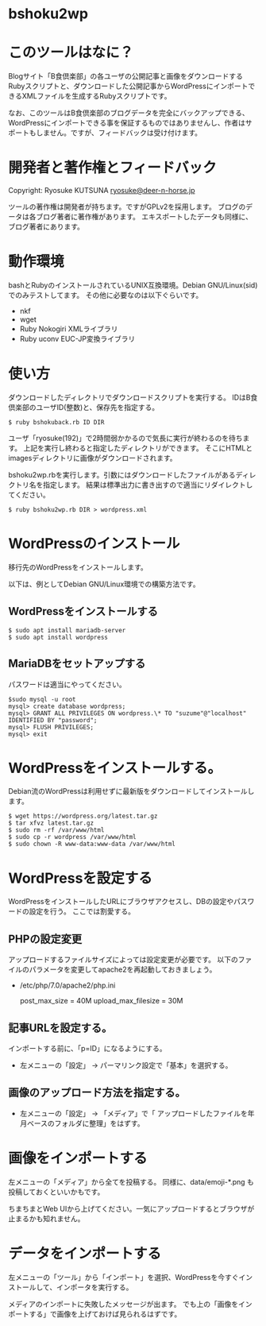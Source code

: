# bshoku2wp

# このツールはなに？

Blogサイト「B食倶楽部」の各ユーザの公開記事と画像をダウンロードするRubyスクリプトと、ダウンロードした公開記事からWordPressにインポートできるXMLファイルを生成するRubyスクリプトです。

なお、このツールはB食倶楽部のブログデータを完全にバックアップできる、WordPressにインポートできる事を保証するものではありませんし、作者はサポートもしません。ですが、フィードバックは受け付けます。

# 開発者と著作権とフィードバック

Copyright: Ryosuke KUTSUNA <ryosuke@deer-n-horse.jp>

ツールの著作権は開発者が持ちます。ですがGPLv2を採用します。
ブログのデータは各ブログ著者に著作権があります。
エキスポートしたデータも同様に、ブログ著者にあります。

# 動作環境

bashとRubyのインストールされているUNIX互換環境。Debian GNU/Linux(sid)でのみテストしてます。
その他に必要なのは以下ぐらいです。

 * nkf
 * wget
 * Ruby Nokogiri XMLライブラリ
 * Ruby uconv EUC-JP変換ライブラリ

# 使い方

ダウンロードしたディレクトリでダウンロードスクリプトを実行する。
IDはB食倶楽部のユーザID(整数)と、保存先を指定する。

    $ ruby bshokuback.rb ID DIR

ユーザ「ryosuke(192)」で2時間弱かかるので気長に実行が終わるのを待ちます。
上記を実行し終わると指定したディレクトリができます。
そこにHTMLとimagesディレクトリに画像がダウンロードされます。

bshoku2wp.rbを実行します。引数にはダウンロードしたファイルがあるディレクトリ名を指定します。
結果は標準出力に書き出すので適当にリダイレクトしてください。

    $ ruby bshoku2wp.rb DIR > wordpress.xml

# WordPressのインストール

移行先のWordPressをインストールします。

以下は、例としてDebian GNU/Linux環境での構築方法です。

## WordPressをインストールする

    $ sudo apt install mariadb-server
    $ sudo apt install wordpress

## MariaDBをセットアップする

パスワードは適当にやってください。

    $sudo mysql -u root
    mysql> create database wordpress;
    mysql> GRANT ALL PRIVILEGES ON wordpress.\* TO "suzume"@"localhost" IDENTIFIED BY "password";
    mysql> FLUSH PRIVILEGES;
    mysql> exit

# WordPressをインストールする。

Debian流のWordPressは利用せずに最新版をダウンロードしてインストールします。

    $ wget https://wordpress.org/latest.tar.gz
    $ tar xfvz latest.tar.gz
    $ sudo rm -rf /var/www/html
    $ sudo cp -r wordpress /var/www/html
    $ sudo chown -R www-data:www-data /var/www/html

# WordPressを設定する

WordPressをインストールしたURLにブラウザアクセスし、DBの設定やパスワードの設定を行う。
ここでは割愛する。

## PHPの設定変更

アップロードするファイルサイズによっては設定変更が必要です。
以下のファイルのパラメータを変更してapache2を再起動しておきましょう。

  * /etc/php/7.0/apache2/php.ini

    post_max_size = 40M
    upload_max_filesize = 30M

## 記事URLを設定する。

インポートする前に、「p=ID」になるようにする。

  * 左メニューの「設定」 -> パーマリンク設定で「基本」を選択する。

## 画像のアップロード方法を指定する。

  * 左メニューの「設定」 -> 「メディア」で「 アップロードしたファイルを年月ベースのフォルダに整理」をはずす。

# 画像をインポートする

左メニューの「メディア」から全てを投稿する。
同様に、data/emoji-\*.png も投稿しておくといいかもです。

ちまちまとWeb UIから上げてください。一気にアップロードするとブラウザが止まるかも知れません。

# データをインポートする

左メニューの「ツール」から「インポート」を選択、WordPressを今すぐインストールして、インポータを実行する。

メディアのインポートに失敗したメッセージが出ます。
でも上の「画像をインポートする」で画像を上げておけば見られるはずです。
